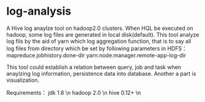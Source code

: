 # log-analysis
A Hive log anaylze tool on hadoop2.0 clusters.
When HQL be executed on hadoop, some log files are generated in local disk(default). This tool analyze log fils by the aid of yarn which log aggregation function, that is to say all log files from directory which be set by following parameters in HDFS：
  mapreduce.jobhistory.done-dir
  yarn.node.manager.remote-app-log-dir

This tool could establish a relation between query, job and task when anaylzing log information, persistence data into database. Another a part is visualization.

Requirements：
	jdk 1.8 \n
	hadoop 2.0 \n
	hive 0.12+ \n
	
